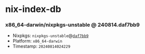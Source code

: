 # nix-index-db
### x86_64-darwin/nixpkgs-unstable @ 240814.daf7bb9
- Nixpkgs: `nixpkgs-unstable`@[`daf7bb9`](https://github.com/NixOS/nixpkgs/commit/daf7bb95821b789db24fc1ac21f613db0c1bf2cb)
- Platform: `x86_64-darwin`
- Timestamp: `20240814024229`
